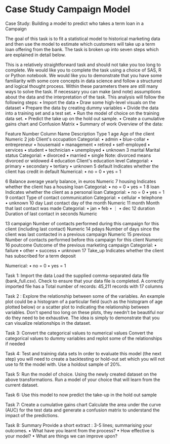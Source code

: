 # Case Study Campaign Model



Case Study: Building a model to predict who takes a term loan in a Campaign

The goal of this task is to fit a statistical model to historical marketing data and then use the model to estimate which customers will take up a term loan offering from the bank. The task is broken up into seven steps which are explained in detail below.

This is a relatively straightforward task and should not take you too long to complete. We would like you to complete the task using a choice of SAS, R or Python notebook. We would like you to demonstrate that you have some familiarity with some core concepts in data science and follow a structured and logical thought process. Within these parameters there are still many ways to solve the task. If necessary you can make (and note) assumptions about the data and the interpretation of the task.
This analysis will follow the following steps: 
    •   Import the data
    •   Draw some high-level visuals on the dataset
    •   Prepare the data by creating dummy variables
    •   Divide the data into a training set and a test set. 
    •   Run the model of choice on the training data set.
    •   Predict the take up on the hold out sample.
    •   Create a cumulative gains chart and Confusion Matrix
    •   Summary of work
Overview of the data:

Feature Number
Column Name
Description
Type
1
age
Age of the client
Numeric
2
job
Client's occupation
Categorial:
    •   admin
    •   blue-collar
    •   entrepreneur
    •   housemaid
    •   management
    •   retired
    •   self-employed
    •   services
    •   student
    •   technician
    •   unemployed
    •   unknown
3
marital
Marital status
Categorial:
    •   divorced
    •   married
    •   single
Note: divorced means divorced or widowed
4
education
Client's education level
Categorial:
    •   primary
    •   secondary
    •   tertiary
    •   unknown
5
default
Indicates whether the client has credit in default
Numerical:
    •   no = 0
    •   yes = 1

6
Balance
average yearly balance, in euros
Numeric
7
housing
Indicates whether the client has a housing loan
Categorial:
    •   no = 0
    •   yes = 1
8
loan
Indicates whether the client as a personal loan
Categorial:
    •   no = 0
    •   yes = 1
9
contact
Type of contact communication
Categorial:
    •   cellular
    •   telephone
    •   unknown
10
day
Last contact day of the month
Numeric
11
month
Month that last contact was made
Categorial:
    •   jan
    •   feb
    •   ⋮
    •   dec
12
duration
Duration of last contact in seconds
Numeric

13
campaign
Number of contacts performed during this campaign for this client (including last contact)
Numeric
14
pdays
Number of days since the client was last contacted in a previous campaign
Numeric
15
previous
Number of contacts performed before this campaign for this client
Numeric
16
poutcome
Outcome of the previous marketing campaign
Categorial:
    •   failure
    •   other
    •   success
    •   unknown
17
Take_up
Indicates whether the client has subscribed for a term deposit

Numerical:
    •   no = 0
    •   yes = 1

Task 1: Import the data
Load the supplied comma-separated data file (bank_full.csv).
Check to ensure that your data file is completed. A correctly imported file has a Total number of records: 45,211 records with 17 columns

Task 2 : Explore the relationship between some of the variables.
An example plot could be a histogram of a particular field (such as the histogram of age plotted below) or a scatter plot to indicating the relationship between variables. Don’t spend too long on these plots, they needn’t be beautiful nor do they need to be exhaustive. The idea is simply to demonstrate that you can visualize relationships in the dataset.


Task 3:  Convert the categorical values to numerical values
Convert the categorical values to dummy variables and replot some of the relationships if needed

Task 4: Test and training data sets
In order to evaluate this model (the next step) you will need to create a backtesting or hold-out set which you will not use to fit the model with. Use a holdout sample of 20%.

Task 5: Run the model of choice.
Using the newly created dataset on the above transformations. Run a model of your choice that will learn from the current dataset. 

Task 6: Use this model to now predict the take-up in the hold out sample

Task 7: Create a cumulative gains chart 
Calculate the area under the curve (AUC) for the test data and generate a confusion matrix to understand the impact of the predictions. 

Task 8: Summary
Provide a short extract : 3-5 lines; summarising your outcomes. 
    •   What have you learnt from the process? 
    •   How effective is your model? 
    •   What are things we can improve upon?

